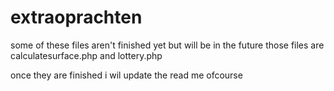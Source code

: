 # extraoprachten
some of these files aren't finished yet but will be in the future those files are calculatesurface.php and lottery.php 

once they are finished i wil update the read me ofcourse 
